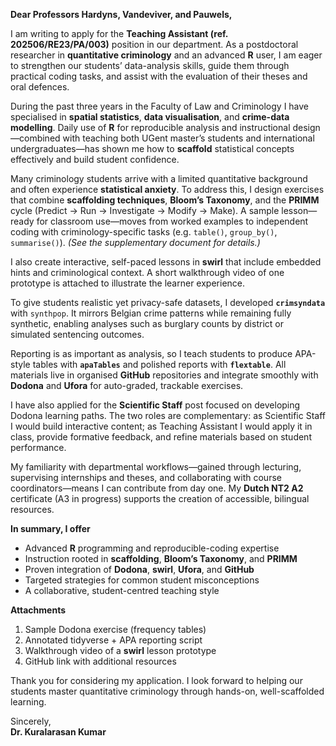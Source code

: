 **Dear Professors Hardyns, Vandeviver, and Pauwels,**

I am writing to apply for the **Teaching Assistant (ref. 202506/RE23/PA/003)** position in our department. As a postdoctoral researcher in **quantitative criminology** and an advanced **R** user, I am eager to strengthen our students’ data-analysis skills, guide them through practical coding tasks, and assist with the evaluation of their theses and oral defences.  

During the past three years in the Faculty of Law and Criminology I have specialised in **spatial statistics**, **data visualisation**, and **crime-data modelling**. Daily use of **R** for reproducible analysis and instructional design—combined with teaching both UGent master’s students and international undergraduates—has shown me how to **scaffold** statistical concepts effectively and build student confidence.

Many criminology students arrive with a limited quantitative background and often experience **statistical anxiety**. To address this, I design exercises that combine **scaffolding techniques**, **Bloom’s Taxonomy**, and the **PRIMM** cycle (Predict → Run → Investigate → Modify → Make). A sample lesson—ready for classroom use—moves from worked examples to independent coding with criminology-specific tasks (e.g. `table()`, `group_by()`, `summarise()`). *(See the supplementary document for details.)*  

I also create interactive, self-paced lessons in **swirl** that include embedded hints and criminological context. A short walkthrough video of one prototype is attached to illustrate the learner experience.

To give students realistic yet privacy-safe datasets, I developed **`crimsyndata`** with `synthpop`. It mirrors Belgian crime patterns while remaining fully synthetic, enabling analyses such as burglary counts by district or simulated sentencing outcomes.  

Reporting is as important as analysis, so I teach students to produce APA-style tables with **`apaTables`** and polished reports with **`flextable`**. All materials live in organised **GitHub** repositories and integrate smoothly with **Dodona** and **Ufora** for auto-graded, trackable exercises.

I have also applied for the **Scientific Staff** post focused on developing Dodona learning paths. The two roles are complementary: as Scientific Staff I would build interactive content; as Teaching Assistant I would apply it in class, provide formative feedback, and refine materials based on student performance.

My familiarity with departmental workflows—gained through lecturing, supervising internships and theses, and collaborating with course coordinators—means I can contribute from day one. My **Dutch NT2 A2** certificate (A3 in progress) supports the creation of accessible, bilingual resources.

**In summary, I offer**

- Advanced **R** programming and reproducible-coding expertise  
- Instruction rooted in **scaffolding**, **Bloom’s Taxonomy**, and **PRIMM**  
- Proven integration of **Dodona**, **swirl**, **Ufora**, and **GitHub**  
- Targeted strategies for common student misconceptions  
- A collaborative, student-centred teaching style  

**Attachments**

1. Sample Dodona exercise (frequency tables)  
2. Annotated tidyverse + APA reporting script  
3. Walkthrough video of a **swirl** lesson prototype  
4. GitHub link with additional resources  

Thank you for considering my application. I look forward to helping our students master quantitative criminology through hands-on, well-scaffolded learning.

Sincerely,  
**Dr. Kuralarasan Kumar**
